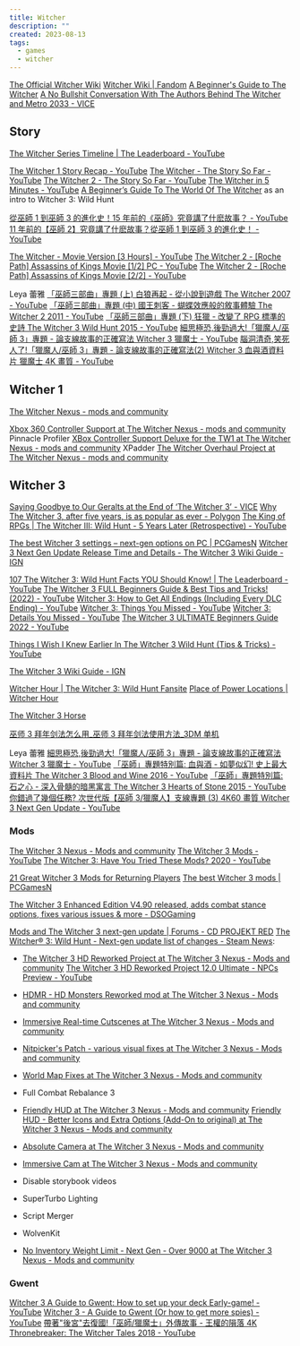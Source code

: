 ```yaml
---
title: Witcher
description: ""
created: 2023-08-13
tags:
  - games
  - witcher
---
```


[The Official Witcher Wiki](http://witcher.gamepedia.com/Witcher_Wiki)
[Witcher Wiki | Fandom](https://witcher.fandom.com/wiki/Witcher_Wiki)
[A Beginner's Guide to The Witcher](https://winteriscoming.net/2019/12/19/a-beginners-guide-to-the-witcher/amp/)
[A No Bullshit Conversation With The Authors Behind The Witcher and Metro 2033 - VICE](https://www.vice.com/en_us/article/wn938w/a-no-bullshit-conversation-with-the-authors-behind-the-witcher-and-metro-2033)

## Story

[The Witcher Series Timeline | The Leaderboard - YouTube](https://www.youtube.com/watch?v=ltnXFGa6244)

[The Witcher 1 Story Recap - YouTube](https://www.youtube.com/watch?v=pB_bHqHzhIA)
[The Witcher - The Story So Far - YouTube](https://www.youtube.com/watch?v=ncj2xtwyiMo)
[The Witcher 2 - The Story So Far - YouTube](https://www.youtube.com/watch?v=GqBH33V8KRE)
[The Witcher in 5 Minutes - YouTube](https://www.youtube.com/watch?v=AXfW2LWK3m4)
[A Beginner’s Guide To The World Of The Witcher](http://kotaku.com/a-beginner-s-guide-to-the-world-of-the-witcher-1704506152) as an intro to Witcher 3: Wild Hunt

[從巫師 1 到巫師 3 的進化史！15 年前的《巫師》究竟講了什麽故事？ - YouTube](https://www.youtube.com/watch?v=3_uCgZR368s)
[11 年前的【巫師 2】究竟講了什麽故事？從巫師 1 到巫師 3 的進化史！ - YouTube](https://www.youtube.com/watch?v=Srg0BxfaV2I)

[The Witcher - Movie Version [3 Hours] - YouTube](https://www.youtube.com/watch?v=ZHwa-7LBfV4)
[The Witcher 2 - [Roche Path] Assassins of Kings Movie [1/2] PC - YouTube](https://www.youtube.com/watch?annotation_id=annotation_1823897585&feature=iv&src_vid=ZHwa-7LBfV4&v=hp99aS0-foo)
[The Witcher 2 - [Roche Path] Assassins of Kings Movie [2/2] - YouTube](https://www.youtube.com/watch?v=bD_PGKA935o)

Leya 蕾雅
[「巫師三部曲」專題 (上) 白狼再起 - 從小說到遊戲 The Witcher 2007 - YouTube](https://www.youtube.com/watch?v=Y7aLCWu_sT8)
[「巫師三部曲」專題 (中) 國王刺客 - 蝴蝶效應般的敘事體驗 The Witcher 2 2011 - YouTube](https://www.youtube.com/watch?v=NWJ9U8ULDZA)
[「巫師三部曲」專題 (下) 狂獵 - 改變了 RPG 標準的史詩 The Witcher 3 Wild Hunt 2015 - YouTube](https://www.youtube.com/watch?v=0FtNxLxBaCY)
[細思極恐,後勁過大!「獵魔人/巫師 3」專題 - 論支線故事的正確寫法 Witcher 3 獵魔士 - YouTube](https://www.youtube.com/watch?v=d5HuTcuCjVI&t=21s)
[腦洞清奇,笑死人了!「獵魔人/巫師 3」專題 - 論支線故事的正確寫法(2) Witcher 3 血與酒資料片 獵魔士 4K 畫質 - YouTube](https://www.youtube.com/watch?v=W6wezsazNks)

## Witcher 1

[The Witcher Nexus - mods and community](http://www.nexusmods.com/witcher/?)

[Xbox 360 Controller Support at The Witcher Nexus - mods and community](http://www.nexusmods.com/witcher/mods/681/?) Pinnacle Profiler
[XBox Controller Support Deluxe for the TW1 at The Witcher Nexus - mods and community](http://www.nexusmods.com/witcher/mods/718/?) XPadder
[The Witcher Overhaul Project at The Witcher Nexus - mods and community](http://www.nexusmods.com/witcher/mods/703/?)

## Witcher 3

[Saying Goodbye to Our Geralts at the End of ‘The Witcher 3’ - VICE](https://www.vice.com/en_us/article/dp3xvv/saying-goodbye-to-our-geralts-at-the-end-of-the-witcher-3)
[Why The Witcher 3, after five years, is as popular as ever - Polygon](https://www.polygon.com/2020/5/19/21263545/witcher-3-anniversary-open-world-interview-quest-design)
[The King of RPGs | The Witcher III: Wild Hunt - 5 Years Later (Retrospective) - YouTube](https://www.youtube.com/watch?v=WgfVO2ni-VM)

[The best Witcher 3 settings – next-gen options on PC | PCGamesN](https://www.pcgamesn.com/the-best-witcher-3-settings)
[Witcher 3 Next Gen Update Release Time and Details - The Witcher 3 Wiki Guide - IGN](https://www.ign.com/wikis/the-witcher-3-wild-hunt/Witcher_3_Next_Gen_Update_Release_Time_and_Details)

[107 The Witcher 3: Wild Hunt Facts YOU Should Know! | The Leaderboard - YouTube](https://www.youtube.com/watch?v=3P7dGG4b_t4)
[The Witcher 3 FULL Beginners Guide & Best Tips and Tricks! (2022) - YouTube](https://www.youtube.com/watch?v=GBuWZkRidq4)
[Witcher 3: How to Get All Endings (Including Every DLC Ending) - YouTube](https://www.youtube.com/watch?v=4f5rItAtjIM)
[Witcher 3: Things You Missed - YouTube](https://www.youtube.com/playlist?list=PLMpNwDjXWh0wH-pQvAeulaTXA7_mgbt8Y)
[Witcher 3: Details You Missed - YouTube](https://www.youtube.com/playlist?list=PLMpNwDjXWh0wH-pQvAeulaTXA7_mgbt8Y)
[The Witcher 3 ULTIMATE Beginners Guide 2022 - YouTube](https://www.youtube.com/watch?v=TGrc-N3Qu0E)

[Things I Wish I Knew Earlier In The Witcher 3 Wild Hunt (Tips & Tricks) - YouTube](https://www.youtube.com/watch?v=kAkiXJsFKs8)

[The Witcher 3 Wiki Guide - IGN](https://www.ign.com/wikis/the-witcher-3-wild-hunt/)

[Witcher Hour | The Witcher 3: Wild Hunt Fansite](https://witcherhour.com/)
[Place of Power Locations | Witcher Hour](https://witcherhour.com/place-of-power-locations/)

[The Witcher 3 Horse](https://www.gosunoob.com/witcher-3/witcher-3-horse/)

[巫师 3 拜年剑法怎么用\_巫师 3 拜年剑法使用方法\_3DM 单机](https://www.3dmgame.com/gl/3784028.html)

Leya 蕾雅
[細思極恐,後勁過大!「獵魔人/巫師 3」專題 - 論支線故事的正確寫法 Witcher 3 獵魔士 - YouTube](https://www.youtube.com/watch?v=d5HuTcuCjVI)
[「巫師」專題特別篇: 血與酒 - 如夢似幻! 史上最大資料片 The Witcher 3 Blood and Wine 2016 - YouTube](https://www.youtube.com/watch?v=cQKmu6lvkQs)
[「巫師」專題特別篇: 石之心 - 深入骨髓的暗黑寓言 The Witcher 3 Hearts of Stone 2015 - YouTube](https://www.youtube.com/watch?v=_F6R-lq5BxI)
[你錯過了幾個任務? 次世代版【巫師 3/獵魔人】支線專題 (3) 4K60 畫質 Witcher 3 Next Gen Update - YouTube](https://www.youtube.com/watch?v=tofo5iYRo9Q)

### Mods

[The Witcher 3 Nexus - Mods and community](https://www.nexusmods.com/witcher3)
[The Witcher 3 Mods - YouTube](https://www.youtube.com/playlist?list=PLc_GLmxEIywHjmQkhZauuUAAVfuIWbA1o)
[The Witcher 3: Have You Tried These Mods? 2020 - YouTube](https://www.youtube.com/watch?v=JsC5CJcOu8s)

[21 Great Witcher 3 Mods for Returning Players](https://za.ign.com/the-witcher-3/143191/feature/21-great-witcher-3-mods-for-returning-players)
[The best Witcher 3 mods | PCGamesN](https://www.pcgamesn.com/the-witcher-3-wild-hunt/best-witcher-3-mods)

[The Witcher 3 Enhanced Edition V4.90 released, adds combat stance options, fixes various issues & more - DSOGaming](https://www.dsogaming.com/news/the-witcher-3-enhanced-edition-v4-90-released-adds-combat-stance-options-fixes-various-issues-more/)

[Mods and The Witcher 3 next-gen update | Forums - CD PROJEKT RED](https://forums.cdprojektred.com/index.php?threads/mods-and-the-witcher-3-next-gen-update.11110486/)
[The Witcher® 3: Wild Hunt - Next-gen update list of changes - Steam News](https://store.steampowered.com/news/app/292030/view/3642879552277333733):

- [The Witcher 3 HD Reworked Project at The Witcher 3 Nexus - Mods and community](https://www.nexusmods.com/witcher3/mods/1021)
  [The Witcher 3 HD Reworked Project 12.0 Ultimate - NPCs Preview - YouTube](https://www.youtube.com/watch?v=q419ZBLIDrM)
- [HDMR - HD Monsters Reworked mod at The Witcher 3 Nexus - Mods and community](https://www.nexusmods.com/witcher3/mods/3580)
- [Immersive Real-time Cutscenes at The Witcher 3 Nexus - Mods and community](https://www.nexusmods.com/witcher3/mods/4574)
- [Nitpicker's Patch - various visual fixes at The Witcher 3 Nexus - Mods and community](https://www.nexusmods.com/witcher3/mods/2117)
- [World Map Fixes at The Witcher 3 Nexus - Mods and community](https://www.nexusmods.com/witcher3/mods/3430)
- Full Combat Rebalance 3

- [Friendly HUD at The Witcher 3 Nexus - Mods and community](https://www.nexusmods.com/witcher3/mods/365)
  [Friendly HUD - Better Icons and Extra Options (Add-On to original) at The Witcher 3 Nexus - Mods and community](https://www.nexusmods.com/witcher3/mods/4250)
- [Absolute Camera at The Witcher 3 Nexus - Mods and community](https://www.nexusmods.com/witcher3/mods/856)
- [Immersive Cam at The Witcher 3 Nexus - Mods and community](https://www.nexusmods.com/witcher3/mods/689)
- Disable storybook videos
- SuperTurbo Lighting
- Script Merger
- WolvenKit
- [No Inventory Weight Limit - Next Gen - Over 9000 at The Witcher 3 Nexus - Mods and community](https://www.nexusmods.com/witcher3/mods/7159)

### Gwent

[Witcher 3 A Guide to Gwent: How to set up your deck Early-game! - YouTube](https://www.youtube.com/watch?v=K93GU7mXUAw)
[Witcher 3 - A Guide to Gwent (Or how to get more spies) - YouTube](https://www.youtube.com/watch?v=peBW0BCdMVw)
[帶著"後宮"去復國!「巫師/獵魔士」外傳故事 - 王權的隕落 4K Thronebreaker: The Witcher Tales 2018 - YouTube](https://www.youtube.com/watch?v=FDXvCO5Op5k)
